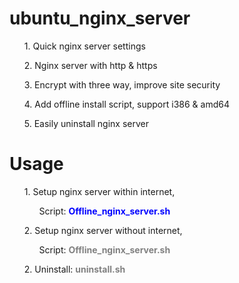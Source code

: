 # ubuntu_nginx_server
<ul>1. Quick nginx server settings</ul>
<ul>2. Nginx server with http & https</ul>
<ul>3. Encrypt with three way, improve site security</ul>
<ul>4. Add offline install script, support i386 & amd64</ul>
<ul>5. Easily uninstall nginx server</ul>

# Usage
<ul>1. Setup nginx server within internet, 
  <br><ol>Script: <b><font color="blue">Offline_nginx_server.sh</font></b></ol></ul>
<ul>2. Setup nginx server without internet,
  <br><ol>Script: <b><font color="gray">Offline_nginx_server.sh</font></b></ol></ul>
<ul>2. Uninstall: <b><font color="gray">uninstall.sh</font></b></ul>
